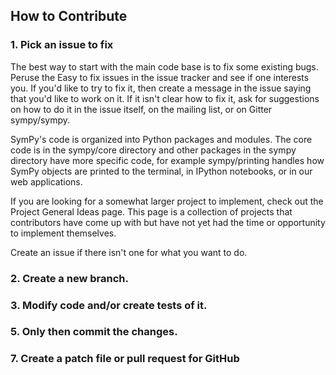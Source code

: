 ## How to Contribute
### 1. Pick an issue to fix
The best way to start with the main code base is to fix some existing bugs. Peruse the Easy to fix issues in the issue tracker and see if one interests you. If you'd like to try to fix it, then create a message in the issue saying that you'd like to work on it. If it isn't clear how to fix it, ask for suggestions on how to do it in the issue itself, on the mailing list, or on Gitter sympy/sympy.

SymPy's code is organized into Python packages and modules. The core code is in the sympy/core directory and other packages in the sympy directory have more specific code, for example sympy/printing handles how SymPy objects are printed to the terminal, in IPython notebooks, or in our web applications.

If you are looking for a somewhat larger project to implement, check out the Project General Ideas page. This page is a collection of projects that contributors have come up with but have not yet had the time or opportunity to implement themselves.

Create an issue if there isn't one for what you want to do.

### 2. Create a new branch.
### 3. Modify code and/or create tests of it.
### 5. Only then commit the changes.
### 7. Create a patch file or pull request for GitHub
